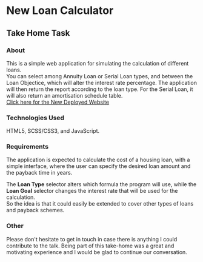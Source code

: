 # New Loan Calculator
## Take Home Task
### About
This is a simple web application for simulating the calculation of different loans.  
You can select among Annuity Loan or Serial Loan types, and between the Loan Objectice, which will alter the interest rate percentage. The application will then return the report according to the loan type. For the Serial Loan, it will also return an amortisation schedule table.    
[Click here for the New Deployed Website](https://new-loan-calculator-gdh.netlify.app/)
### Technologies Used  
HTML5, SCSS/CSS3, and JavaScript.
### Requirements
The application is expected to calculate the cost of a housing loan, with a simple interface, where the user can specify the desired loan amount and the payback time in years.  
  
The **Loan Type** selector alters which formula the program will use, while the **Loan Goal** selector changes the interest rate that will be used for the calculation.  
So the idea is that it could easily be extended to cover other types of loans and payback schemes.  
 
### Other
Please don't hesitate to get in touch in case there is anything I could contribute to the talk. Being part of this take-home was a great and motivating experience and I would be glad to continue our conversation. 
